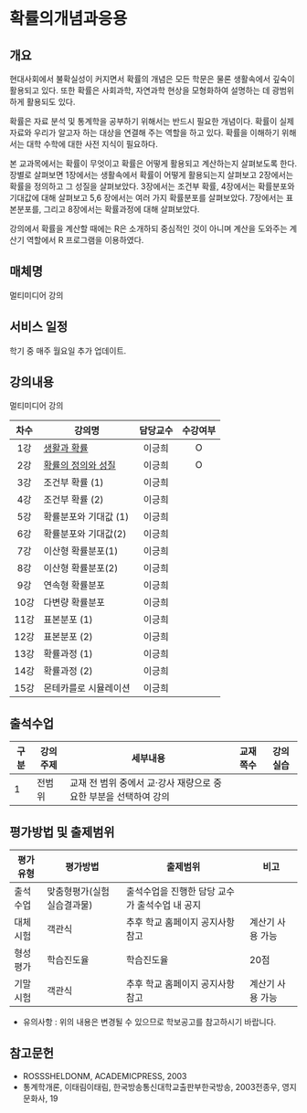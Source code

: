 # 확률의개념과응용

## 개요

 현대사회에서 불확실성이 커지면서 확률의 개념은 모든 학문은 물론 생활속에서 깊숙이 활용되고 있다. 
 또한 확률은 사회과학, 자연과학 현상을 모형화하여 설명하는 데 광범위하게 활용되도 있다.

 확률은 자료 분석 및 통계학을 공부하기 위해서는 반드시 필요한 개념이다. 확률이 실제 자료와 우리가 알고자 하는 대상을 연결해 주는 역할을 하고 있다. 확률을 이해하기 위해서는 대학 수학에 대한 사전 지식이 필요하다.

 본 교과목에서는 확률이 무엇이고 확률은 어떻게 활용되고 계산하는지 살펴보도록 한다. 장별로 살펴보면 1장에서는 생활속에서 확률이 어떻게 활용되는지 살펴보고 2장에서는 확률을 정의하고 그 성질을 살펴보았다. 3장에서는 조건부 확률, 4장에서는 확률분포와 기대값에 대해 살펴보고 5,6 장에서는 여러 가지 확률분포를 살펴보았다. 7장에서는 표본분포를, 그리고 8장에서는 확률과정에 대해 살펴보았다.

강의에서 확률을 계산할 때에는 R은 소개하되 중심적인 것이 아니며 계산을 도와주는 계산기 역할에서 R 프로그램을 이용하였다.

## 매체명
 멀티미디어 강의

## 서비스 일정
 학기 중 매주 월요일 추가 업데이트.

## 강의내용
 멀티미디어 강의

| 차수  | 강의명                                                    | 담당교수 | 수강여부 |
| :---: | --------------------------------------------------------- | :------: | :------: |
|  1강  | [생활과 확률](./contents/01_생활과_확률.md)               |  이긍희  |    O     |
|  2강  | [확률의 정의와 성질](./contents/02_확률의_정의와_성질.md) |  이긍희  |    O     |
|  3강  | 조건부 확률 (1)                                           |  이긍희  |          |
|  4강  | 조건부 확률 (2)                                           |  이긍희  |          |
|  5강  | 확률분포와 기대값 (1)                                     |  이긍희  |          |
|  6강  | 확률분포와 기대값(2)                                      |  이긍희  |          |
|  7강  | 이산형 확률분포(1)                                        |  이긍희  |          |
|  8강  | 이산형 확률분포(2)                                        |  이긍희  |          |
|  9강  | 연속형 확률분포                                           |  이긍희  |          |
| 10강  | 다변량 확률분포                                           |  이긍희  |          |
| 11강  | 표본분포 (1)                                              |  이긍희  |          |
| 12강  | 표본분포 (2)                                              |  이긍희  |          |
| 13강  | 확률과정 (1)                                              |  이긍희  |          |
| 14강  | 확률과정 (2)                                              |  이긍희  |          |
| 15강  | 몬테카를로 시뮬레이션                                     |  이긍희  |          |

## 출석수업
| 구분 | 강의주제 | 세부내용                                                         | 교재쪽수 | 강의실습 |
| ---- | -------- | ---------------------------------------------------------------- | -------- | -------- |
| 1    | 전범위   | 교재 전 범위 중에서 교·강사 재량으로 중요한 부분을 선택하여 강의 |          |

## 평가방법 및 출제범위

| 평가유형 | 평가방법                   | 출제범위                                       | 비고             |
| -------- | -------------------------- | ---------------------------------------------- | ---------------- |
| 출석수업 | 맞춤형평가(실험실습결과물) | 출석수업을 진행한 담당 교수가 출석수업 내 공지 |                  |
| 대체시험 | 객관식                     | 추후 학교 홈페이지 공지사항 참고               | 계산기 사용 가능 |
| 형성평가 | 학습진도율                 | 학습진도율                                     | 20점             |
| 기말시험 | 객관식                     | 추후 학교 홈페이지 공지사항 참고               | 계산기 사용 가능 |

- 유의사항 : 위의 내용은 변경될 수 있으므로 학보공고를 참고하시기 바랍니다.


## 참고문헌
- ROSSSHELDONM, ACADEMICPRESS, 2003
- 통계학개론, 이태림이태림, 한국방송통신대학교출판부한국방송, 2003전종우, 영지문화사, 19